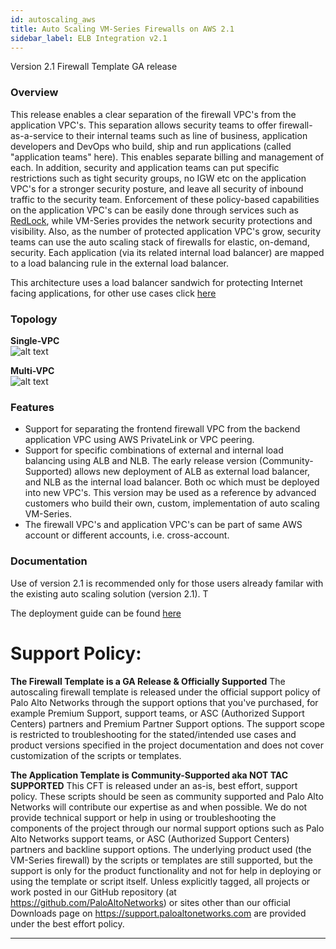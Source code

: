 ```yaml
---
id: autoscaling_aws
title: Auto Scaling VM-Series Firewalls on AWS 2.1
sidebar_label: ELB Integration v2.1
---
```


Version 2.1 Firewall Template GA release

### Overview
This release enables a clear separation of the firewall VPC's from the application VPC's. This separation allows security teams to offer firewall-as-a-service to their internal teams such as line of business, application developers and DevOps who build, ship and run applications (called "application teams" here). This enables separate billing and management of each. In addition, security and application teams can put specific restrictions such as tight security groups, no IGW etc on the application VPC's for a stronger security posture, and leave all security of inbound traffic to the security team. Enforcement of these policy-based capabilities on the application VPC's can be easily done through services such as [RedLock](https://www.paloaltonetworks.com/redlock), while VM-Series provides the network security protections and visibility. Also, as the number of protected application VPC's grow, security teams can use the auto scaling stack of firewalls for elastic, on-demand, security. Each application (via its related internal load balancer) are mapped to a load balancing rule in the external load balancer.

This architecture uses a load balancer sandwich for protecting Internet facing applications, for other use cases click [here]( https://github.com/PaloAltoNetworks/aws-elb-autoscaling)

### Topology

**Single-VPC**  
![alt text](assets/cft_elb21_SingleVPC.png "Topology for the Auto Scaling VM-Series Firewalls in a SingleVPC on AWS Version 2.1")  

**Multi-VPC**  
![alt text](assets/cft_elb21_MultiVPC.png "Topology for the Auto Scaling VM-Series Firewalls in MultiVPC on AWS Version 2.1")

### Features
* Support for separating the frontend firewall VPC from the backend application VPC using AWS PrivateLink or VPC peering.
* Support for specific combinations of external and internal load balancing using ALB and NLB. The early release version (Community-Supported) allows new deployment of ALB as external load balancer, and NLB as the internal load balancer. Both oc which must be deployed into new VPC's. This version may be used as a reference by advanced customers who build their own, custom, implementation of auto scaling VM-Series.
* The firewall VPC's and application VPC's can be part of same AWS account or different accounts, i.e. cross-account.

### Documentation
Use of version 2.1 is recommended only for those users already familar with the existing auto scaling solution (version 2.1). T

The deployment guide can be found [here](
https://docs.paloaltonetworks.com/vm-series/9-0/vm-series-deployment/set-up-the-vm-series-firewall-on-aws/auto-scale-vm-series-firewalls-with-the-amazon-elb/vm-series-auto-scale-template-for-aws-version-v21.html)

# Support Policy: 
**The Firewall Template is a GA Release & Officially Supported** 
The autoscaling firewall template is released under the official support policy of Palo Alto Networks through the support options that you've purchased, for example Premium Support, support teams, or ASC (Authorized Support Centers) partners and Premium Partner Support options. The support scope is restricted to troubleshooting for the stated/intended use cases and product versions specified in the project documentation and does not cover customization of the scripts or templates. 

**The Application Template is Community-Supported aka NOT TAC SUPPORTED**
This CFT is released under an as-is, best effort, support policy. These scripts should be seen as community supported and Palo Alto Networks will contribute our expertise as and when possible. We do not provide technical support or help in using or troubleshooting the components of the project through our normal support options such as Palo Alto Networks support teams, or ASC (Authorized Support Centers) partners and backline support options. The underlying product used (the VM-Series firewall) by the scripts or templates are still supported, but the support is only for the product functionality and not for help in deploying or using the template or script itself. Unless explicitly tagged, all projects or work posted in our GitHub repository (at https://github.com/PaloAltoNetworks) or sites other than our official Downloads page on https://support.paloaltonetworks.com are provided under the best effort policy.

---